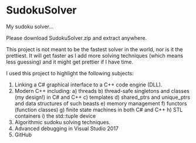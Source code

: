 # SudokuSolver
My sudoku solver...

Please download SudokuSolver.zip and extract anywhere.

This project is not meant to be the fastest solver in the world, nor is it the prettiest. 
It will get faster as I add more solving techniques (which means less guessing) and it might get prettier if I have time. 

I used this project to highlight the following subjects:

1) Linking a C# graphical interface to a C++ code engine (DLL).
2) Modern C++ including:
   a) threads
   b) thread-safe singletons and classes (my design!) in C# and C++
   c) templates
   d) shared_ptrs and unique_ptrs and data structures of such beasts
   e) memory management
   f) functors (function classes)
   g) finite state machines in both C# and C++
   h) STL containers
   i) the std::tuple device 
3) Algorithmic sudoku solving techniques.
4) Advanced debugging in Visual Studio 2017
5) GitHub
